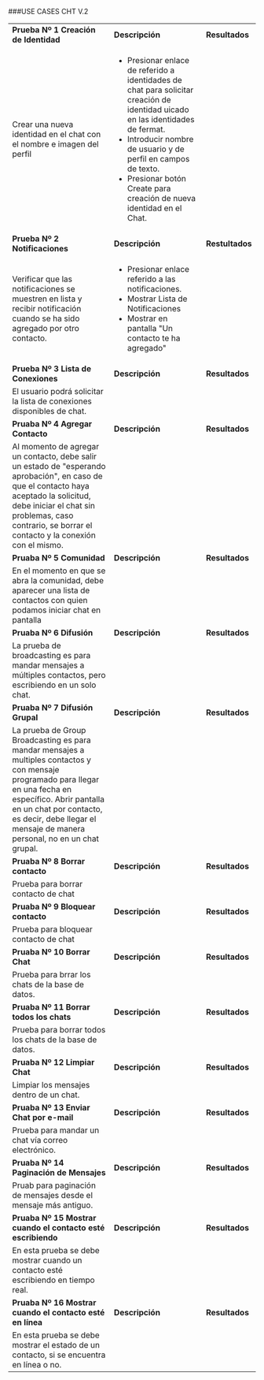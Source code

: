 ###USE CASES CHT V.2

<table style="width:100%">
  <tr>
    <td><b>Prueba Nº 1    Creación de Identidad</b></td>
    <td><b>Descripción</b></td> 
    <td><b>Resultados</b></td>
  </tr>
  <tr>
    <td>Crear una nueva identidad en el chat con el nombre e imagen del perfil</td>
    <td>
		<ul>
			<li>Presionar enlace de referido a identidades de chat para solicitar creación de identidad uicado en las identidades de fermat.</li>
			<li>Introducir nombre de usuario y de perfil en campos de texto.</li>
			<li>Presionar botón Create para creación de nueva identidad en el Chat.
		</ul>
	</td> 
    <td></td>
  </tr>
	<tr>
		<td><b>Prueba Nº 2   Notificaciones</b></td>
		<td><b>Descripción</b></td>
		<td><b>Restultados</b></td>
	</tr>
	<tr>
		<td>Verificar que las notificaciones se muestren en lista y recibir notificación cuando se ha sido agregado por otro contacto.</td>
		<td>
			<ul>
				<li>Presionar enlace referido a las notificaciones.</li>
				<li>Mostrar Lista de Notificaciones</li>
				<li>Mostrar en pantalla "Un contacto te ha agregado"</li>
			</ul>
		</td>
		<td></td>
	</tr>
	<tr>
		<td><b>Prueba Nº 3   Lista de Conexiones</b></td>
		<td><b>Descripción</b></td>
		<td><b>Resultados</b></td>
	</tr>
	<tr>
		<td>El usuario podrá solicitar la lista de conexiones disponibles de chat.</td>
		<td></td>
		<td></td>
	</tr>
	</tr>
	<tr>
		<td><b>Pruaba Nº 4   Agregar Contacto</b></td>
		<td><b>Descripción</b></td>
		<td><b>Resultados</b></td>
	</tr>
	<tr>
		<td>Al momento de agregar un contacto, debe salir un estado de "esperando aprobación", en caso de que el contacto haya aceptado la solicitud, debe iniciar el chat sin problemas, caso contrario, se borrar el contacto y la conexión con el mismo.</td>
		<td></td>
		<td></td>
	</tr>
	<tr>
		<td><b>Pruaba Nº 5   Comunidad</b></td>
		<td><b>Descripción</b></td>
		<td><b>Resultados</b></td>
	</tr>
	<tr>
		<td>En el momento en que se abra la comunidad, debe aparecer una lista de contactos con quien podamos iniciar chat en pantalla</td>
		<td></td>
		<td></td>
	</tr>
	<tr>
		<td><b>Pruaba Nº 6   Difusión</b></td>
		<td><b>Descripción</b></td>
		<td><b>Resultados</b></td>
	</tr>
	<tr>
		<td>La prueba de broadcasting es para mandar mensajes a múltiples contactos, pero escribiendo en un solo chat.</td>
		<td></td>
		<td></td>
	</tr>
	<tr>
		<td><b>Pruaba Nº 7   Difusión Grupal</b></td>
		<td><b>Descripción</b></td>
		<td><b>Resultados</b></td>
	</tr>
	<tr>
		<td>La prueba de Group Broadcasting es para mandar mensajes a multiples contactos y con mensaje programado para llegar en una fecha en específico. Abrir pantalla en un chat por contacto, es decir, debe llegar el mensaje de manera personal, no en un chat grupal.</td>
		<td></td>
		<td></td>
	</tr>
	<tr>
		<td><b>Pruaba Nº 8   Borrar contacto</b></td>
		<td><b>Descripción</b></td>
		<td><b>Resultados</b></td>
	</tr>
	<tr>
		<td>Prueba para borrar contacto de chat</td>
		<td></td>
		<td></td>
	</tr>
	<tr>
		<td><b>Pruaba Nº 9   Bloquear contacto</b></td>
		<td><b>Descripción</b></td>
		<td><b>Resultados</b></td>
	</tr>
	<tr>
		<td>Prueba para bloquear contacto de chat</td>
		<td></td>
		<td></td>
	</tr>
	<tr>
		<td><b>Pruaba Nº 10   Borrar Chat</b></td>
		<td><b>Descripción</b></td>
		<td><b>Resultados</b></td>
	</tr>
	<tr>
		<td>Prueba para brrar los chats de la base de datos.</td>
		<td></td>
		<td></td>
	</tr>
	<tr>
		<td><b>Pruaba Nº 11   Borrar todos los chats</b></td>
		<td><b>Descripción</b></td>
		<td><b>Resultados</b></td>
	</tr>
	<tr>
		<td>Prueba para borrar todos los chats de la base de datos.</td>
		<td></td>
		<td></td>
	</tr>
	<tr>
		<td><b>Pruaba Nº 12   Limpiar Chat</b></td>
		<td><b>Descripción</b></td>
		<td><b>Resultados</b></td>
	</tr>
	<tr>
		<td>Limpiar los mensajes dentro de un chat.</td>
		<td></td>
		<td></td>
	</tr>
	<tr>
		<td><b>Pruaba Nº 13   Enviar Chat por e-mail</b></td>
		<td><b>Descripción</b></td>
		<td><b>Resultados</b></td>
	</tr>
	<tr>
		<td>Prueba para mandar un chat vía correo electrónico.</td>
		<td></td>
		<td></td>
	</tr>
	<tr>
		<td><b>Pruaba Nº 14   Paginación de Mensajes</b></td>
		<td><b>Descripción</b></td>
		<td><b>Resultados</b></td>
	</tr>
	<tr>
		<td>Pruab para paginación de mensajes desde el mensaje más antiguo.</td>
		<td></td>
		<td></td>
	</tr>
	<tr>
		<td><b>Pruaba Nº 15   Mostrar cuando el contacto esté escribiendo</b></td>
		<td><b>Descripción</b></td>
		<td><b>Resultados</b></td>
	</tr>
	<tr>
		<td>En esta prueba se debe mostrar cuando un contacto esté escribiendo en tiempo real.</td>
		<td></td>
		<td></td>
	</tr>
	<tr>
		<td><b>Pruaba Nº 16   Mostrar cuando el contacto esté en línea</b></td>
		<td><b>Descripción</b></td>
		<td><b>Resultados</b></td>
	</tr>
	<tr>
		<td>En esta prueba se debe mostrar el estado de un contacto, si se encuentra en línea o no.</td>
		<td></td>
		<td></td>
	</tr>		
</table>
